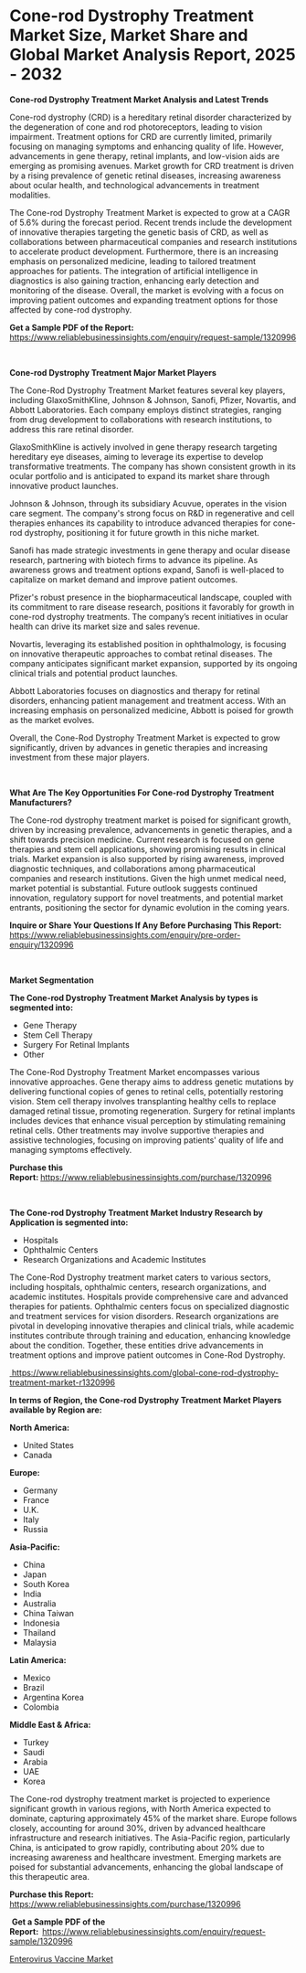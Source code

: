 <p><h1>Cone-rod Dystrophy Treatment Market Size, Market Share and Global Market Analysis Report, 2025 - 2032</h1></p><p><strong>Cone-rod Dystrophy Treatment Market Analysis and Latest Trends</strong></p>
<p><p>Cone-rod dystrophy (CRD) is a hereditary retinal disorder characterized by the degeneration of cone and rod photoreceptors, leading to vision impairment. Treatment options for CRD are currently limited, primarily focusing on managing symptoms and enhancing quality of life. However, advancements in gene therapy, retinal implants, and low-vision aids are emerging as promising avenues. Market growth for CRD treatment is driven by a rising prevalence of genetic retinal diseases, increasing awareness about ocular health, and technological advancements in treatment modalities.</p><p>The Cone-rod Dystrophy Treatment Market is expected to grow at a CAGR of 5.6% during the forecast period. Recent trends include the development of innovative therapies targeting the genetic basis of CRD, as well as collaborations between pharmaceutical companies and research institutions to accelerate product development. Furthermore, there is an increasing emphasis on personalized medicine, leading to tailored treatment approaches for patients. The integration of artificial intelligence in diagnostics is also gaining traction, enhancing early detection and monitoring of the disease. Overall, the market is evolving with a focus on improving patient outcomes and expanding treatment options for those affected by cone-rod dystrophy.</p></p>
<p><strong>Get a Sample PDF of the Report:&nbsp;</strong> <a href="https://www.reliablebusinessinsights.com/enquiry/request-sample/1320996?utm_campaign=2306&utm_medium=2&utm_source=Github&utm_content=ia&utm_term=28032025&utm_id=cone-rod-dystrophy-treatment">https://www.reliablebusinessinsights.com/enquiry/request-sample/1320996</a></p>
<p>&nbsp;</p>
<p><strong>Cone-rod Dystrophy Treatment Major Market Players</strong></p>
<p><p>The Cone-Rod Dystrophy Treatment Market features several key players, including GlaxoSmithKline, Johnson & Johnson, Sanofi, Pfizer, Novartis, and Abbott Laboratories. Each company employs distinct strategies, ranging from drug development to collaborations with research institutions, to address this rare retinal disorder.</p><p>GlaxoSmithKline is actively involved in gene therapy research targeting hereditary eye diseases, aiming to leverage its expertise to develop transformative treatments. The company has shown consistent growth in its ocular portfolio and is anticipated to expand its market share through innovative product launches.</p><p>Johnson & Johnson, through its subsidiary Acuvue, operates in the vision care segment. The company's strong focus on R&D in regenerative and cell therapies enhances its capability to introduce advanced therapies for cone-rod dystrophy, positioning it for future growth in this niche market.</p><p>Sanofi has made strategic investments in gene therapy and ocular disease research, partnering with biotech firms to advance its pipeline. As awareness grows and treatment options expand, Sanofi is well-placed to capitalize on market demand and improve patient outcomes.</p><p>Pfizer's robust presence in the biopharmaceutical landscape, coupled with its commitment to rare disease research, positions it favorably for growth in cone-rod dystrophy treatments. The company’s recent initiatives in ocular health can drive its market size and sales revenue.</p><p>Novartis, leveraging its established position in ophthalmology, is focusing on innovative therapeutic approaches to combat retinal diseases. The company anticipates significant market expansion, supported by its ongoing clinical trials and potential product launches.</p><p>Abbott Laboratories focuses on diagnostics and therapy for retinal disorders, enhancing patient management and treatment access. With an increasing emphasis on personalized medicine, Abbott is poised for growth as the market evolves. </p><p>Overall, the Cone-Rod Dystrophy Treatment Market is expected to grow significantly, driven by advances in genetic therapies and increasing investment from these major players.</p></p>
<p>&nbsp;</p>
<p><strong>What Are The Key Opportunities For Cone-rod Dystrophy Treatment Manufacturers?</strong></p>
<p><p>The Cone-rod dystrophy treatment market is poised for significant growth, driven by increasing prevalence, advancements in genetic therapies, and a shift towards precision medicine.  Current research is focused on gene therapies and stem cell applications, showing promising results in clinical trials. Market expansion is also supported by rising awareness, improved diagnostic techniques, and collaborations among pharmaceutical companies and research institutions. Given the high unmet medical need, market potential is substantial. Future outlook suggests continued innovation, regulatory support for novel treatments, and potential market entrants, positioning the sector for dynamic evolution in the coming years.</p></p>
<p><strong>Inquire or Share Your Questions If Any Before Purchasing This Report:</strong> <a href="https://www.reliablebusinessinsights.com/enquiry/pre-order-enquiry/1320996?utm_campaign=2306&utm_medium=2&utm_source=Github&utm_content=ia&utm_term=28032025&utm_id=cone-rod-dystrophy-treatment">https://www.reliablebusinessinsights.com/enquiry/pre-order-enquiry/1320996</a></p>
<p>&nbsp;</p>
<p><strong>Market Segmentation</strong></p>
<p><strong>The Cone-rod Dystrophy Treatment Market Analysis by types is segmented into:</strong></p>
<p><ul><li>Gene Therapy</li><li>Stem Cell Therapy</li><li>Surgery For Retinal Implants</li><li>Other</li></ul></p>
<p><p>The Cone-Rod Dystrophy Treatment Market encompasses various innovative approaches. Gene therapy aims to address genetic mutations by delivering functional copies of genes to retinal cells, potentially restoring vision. Stem cell therapy involves transplanting healthy cells to replace damaged retinal tissue, promoting regeneration. Surgery for retinal implants includes devices that enhance visual perception by stimulating remaining retinal cells. Other treatments may involve supportive therapies and assistive technologies, focusing on improving patients' quality of life and managing symptoms effectively.</p></p>
<p><strong>Purchase this Report:&nbsp;</strong><a href="https://www.reliablebusinessinsights.com/purchase/1320996?utm_campaign=2306&utm_medium=2&utm_source=Github&utm_content=ia&utm_term=28032025&utm_id=cone-rod-dystrophy-treatment">https://www.reliablebusinessinsights.com/purchase/1320996</a></p>
<p>&nbsp;</p>
<p><strong>The Cone-rod Dystrophy Treatment Market Industry Research by Application is segmented into:</strong></p>
<p><ul><li>Hospitals</li><li>Ophthalmic Centers</li><li>Research Organizations and Academic Institutes</li></ul></p>
<p><p>The Cone-Rod Dystrophy treatment market caters to various sectors, including hospitals, ophthalmic centers, research organizations, and academic institutes. Hospitals provide comprehensive care and advanced therapies for patients. Ophthalmic centers focus on specialized diagnostic and treatment services for vision disorders. Research organizations are pivotal in developing innovative therapies and clinical trials, while academic institutes contribute through training and education, enhancing knowledge about the condition. Together, these entities drive advancements in treatment options and improve patient outcomes in Cone-Rod Dystrophy.</p></p>
<p><a href="https://www.reliablebusinessinsights.com/global-cone-rod-dystrophy-treatment-market-r1320996?utm_campaign=2306&utm_medium=2&utm_source=Github&utm_content=ia&utm_term=28032025&utm_id=cone-rod-dystrophy-treatment">&nbsp;https://www.reliablebusinessinsights.com/global-cone-rod-dystrophy-treatment-market-r1320996</a></p>
<p><strong>In terms of Region, the Cone-rod Dystrophy Treatment Market Players available by Region are:</strong></p>
<p>
    <p> <strong> North America: </strong>
        <ul>
            <li>United States</li>
            <li>Canada</li>
        </ul>
        </p> 
    <p> <strong> Europe: </strong>
        <ul>
            <li>Germany</li>
            <li>France</li>
            <li>U.K.</li>
            <li>Italy</li>
            <li>Russia</li>
        </ul>
        </p> 
    <p> <strong> Asia-Pacific: </strong>
        <ul>
            <li>China</li>
            <li>Japan</li>
            <li>South Korea</li>
            <li>India</li>
            <li>Australia</li>
            <li>China Taiwan</li>
            <li>Indonesia</li>
            <li>Thailand</li>
            <li>Malaysia</li>
        </ul>
        </p> 
    <p> <strong> Latin America: </strong>
        <ul>
            <li>Mexico</li>
            <li>Brazil</li>
            <li>Argentina Korea</li>
            <li>Colombia</li>
        </ul>
        </p> 
    <p> <strong> Middle East & Africa: </strong>
        <ul>
            <li>Turkey</li>
            <li>Saudi</li>
            <li>Arabia</li>
            <li>UAE</li>
            <li>Korea</li>
        </ul>
    </p>
    </p>
<p><p>The Cone-rod dystrophy treatment market is projected to experience significant growth in various regions, with North America expected to dominate, capturing approximately 45% of the market share. Europe follows closely, accounting for around 30%, driven by advanced healthcare infrastructure and research initiatives. The Asia-Pacific region, particularly China, is anticipated to grow rapidly, contributing about 20% due to increasing awareness and healthcare investment. Emerging markets are poised for substantial advancements, enhancing the global landscape of this therapeutic area.</p></p>
<p><strong>Purchase this Report: </strong><a href="https://www.reliablebusinessinsights.com/purchase/1320996?utm_campaign=2306&utm_medium=2&utm_source=Github&utm_content=ia&utm_term=28032025&utm_id=cone-rod-dystrophy-treatment">https://www.reliablebusinessinsights.com/purchase/1320996</a></p>
<p>&nbsp;<strong>Get a Sample PDF of the Report:&nbsp;&nbsp;</strong><a href="https://www.reliablebusinessinsights.com/enquiry/request-sample/1320996?utm_campaign=2306&utm_medium=2&utm_source=Github&utm_content=ia&utm_term=28032025&utm_id=cone-rod-dystrophy-treatment">https://www.reliablebusinessinsights.com/enquiry/request-sample/1320996</a></p>
<p><strong></strong></p>
<p><p><a href="https://github.com/comasnickie/Market-Research-Report-List-1/blob/main/enterovirus-vaccine-market.md?utm_campaign=2306&utm_medium=2&utm_source=Github&utm_content=ia&utm_term=28032025&utm_id=cone-rod-dystrophy-treatment">Enterovirus Vaccine Market</a></p></p>
